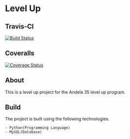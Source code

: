 # Level Up

## Travis-CI
[![Build Status](https://travis-ci.org/BarnaTB/AndelaLevelUpPython.svg?branch=develop)](https://travis-ci.org/BarnaTB/AndelaLevelUpPython)

## Coveralls
[![Coverage Status](https://coveralls.io/repos/github/BarnaTB/AndelaLevelUpPython/badge.svg?branch=develop)](https://coveralls.io/github/BarnaTB/AndelaLevelUpPython?branch=develop)

## About
This is a level up project for the Andela 35 level up program.

## Build
The project is built using the following technologies.

    - Python(Programming Language)
    - MySQL(Database)